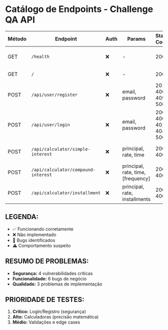 # Catálogo de Endpoints - Challenge QA API

| Método | Endpoint | Auth | Params | Status Codes | Observações |
|--------|----------|------|---------|--------------|-------------|
| GET | `/health` | ❌ | - | 200 | Health check, sempre disponível |
| GET | `/` | ❌ | - | 200 | Documentação da API |
| POST | `/api/user/register` | ❌ | email, password | 201, 400, 409, 500 | 🐛 Senhas em texto plano |
| POST | `/api/user/login` | ❌ | email, password | 200, 400, 401, 404, 500 | 🐛 User enumeration |
| POST | `/api/calculator/simple-interest` | ❌ | principal, rate, time | 200, 400 | 🐛 Arredondamento inconsistente |
| POST | `/api/calculator/compound-interest` | ❌ | principal, rate, time, [frequency] | 200, 400 | 🐛 Lógica matemática incorreta |
| POST | `/api/calculator/installment` | ❌ | principal, rate, installments | 200, 400 | 🐛 Precisão numérica |

## LEGENDA:
- ✅ Funcionando corretamente
- ❌ Não implementado  
- 🐛 Bugs identificados
- ⚠️ Comportamento suspeito

## RESUMO DE PROBLEMAS:
- **Segurança:** 4 vulnerabilidades críticas
- **Funcionalidade:** 6 bugs de negócio
- **Qualidade:** 3 problemas de implementação

## PRIORIDADE DE TESTES:
1. **Crítico:** Login/Registro (segurança)
2. **Alto:** Calculadoras (precisão matemática)
3. **Médio:** Validações e edge cases
